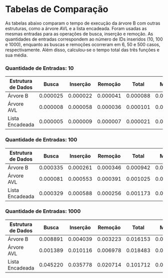 # Tabelas de Comparação

As tabelas abaixo comparam o tempo de execução da árvore B com outras estruturas,
como a árvore AVL e a lista encadeada. Foram usadas as mesmas entradas
para as operações de busca, inserção e remoção. As quantidades de entradas
correspondem ao número de IDs inseridos (10, 100 e 1000), enquanto as buscas e
remoções ocorreram em 6, 50 e 500 casos, respectivamente. Além disso, calculou-se o
tempo total das três funções e sua média.

### Quantidade de Entradas: 10

| Estrutura de Dados | Busca | Inserção | Remoção | Total | Média |
|--------------------|-------|----------|---------|-------|-------|
|      Árvore B      |0.000025|0.000022|0.000041|0.000088|0.000029|
|     Árvore AVL     |0.000008|0.000058|0.000036|0.000101|0.000034|
|   Lista Encadeada  |0.000005|0.000009|0.000007|0.000021|0.000007|

### Quantidade de Entradas: 100

| Estrutura de Dados | Busca | Inserção | Remoção | Total | Média |
|--------------------|-------|----------|---------|-------|-------|
|      Árvore B      |0.000335|0.000261|0.000346|0.000942|0.000314|
|     Árvore AVL     |0.000081|0.000553|0.000391|0.001025|0.000342|
|   Lista Encadeada  |0.000329|0.000588|0.000256|0.001173|0.000391|

### Quantidade de Entradas: 1000

| Estrutura de Dados | Busca | Inserção | Remoção | Total | Média |
|--------------------|-------|----------|---------|-------|-------|
|      Árvore B      |0.008891|0.004039|0.003223|0.016153|0.005384|
|     Árvore AVL     |0.001389|0.010116|0.006978|0.018483|0.006161|
|   Lista Encadeada  |0.045220|0.035778|0.020714|0.101712|0.033904|

